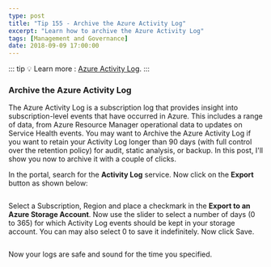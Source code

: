 ```yaml
---
type: post
title: "Tip 155 - Archive the Azure Activity Log"
excerpt: "Learn how to archive the Azure Activity Log"
tags: [Management and Governance]
date: 2018-09-09 17:00:00
---
```


::: tip
:bulb: Learn more : [Azure Activity Log](https://docs.microsoft.com/azure/azure-monitor/platform/activity-logs-overview?WT.mc_id=docs-azuredevtips-azureappsdev).
:::

### Archive the Azure Activity Log

The Azure Activity Log is a subscription log that provides insight into subscription-level events that have occurred in Azure. This includes a range of data, from Azure Resource Manager operational data to updates on Service Health events.  You may want to Archive the Azure Activity Log if you want to retain your Activity Log longer than 90 days (with full control over the retention policy) for audit, static analysis, or backup. In this post, I'll show you now to archive it with a couple of clicks. 

In the portal, search for the **Activity Log** service. Now click on the **Export** button as shown below:

<img :src="$withBase('/files/azactivitylog1.png')">

Select a Subscription, Region and place a checkmark in the **Export to an Azure Storage Account**. Now use the slider to select a number of days (0 to 365) for which Activity Log events should be kept in your storage account. You can may also select 0 to save it indefinitely. Now click Save.

<img :src="$withBase('/files/azactivitylog2.png')">

Now your logs are safe and sound for the time you specified. 

